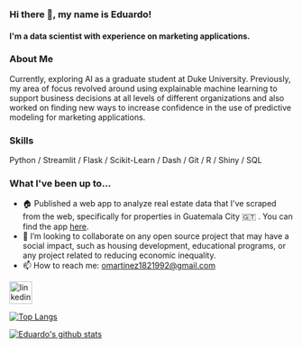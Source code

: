 ### Hi there 👋, my name is Eduardo!

#### I'm a data scientist with experience on marketing applications. 

### About Me
Currently, exploring AI as a graduate student at Duke University. Previously, my area of focus revolved around using explainable machine learning to support business decisions at all levels of different organizations and also worked on finding new ways to increase confidence in the use of predictive modeling for marketing applications.

### Skills
Python / Streamlit / Flask / Scikit-Learn / Dash / Git / R / Shiny / SQL 

### What I've been up to...

- 🏠  Published a web app to analyze real estate data that I've scraped from the web, specifically for properties in Guatemala City 🇬🇹 . You can find the app [here](http://guatemalaviva.com/).
- 👯  I’m looking to collaborate on any open source project that may have a social impact, such as housing development, educational programs, or any project related to reducing economic inequality.
- 📫  How to reach me: omartinez1821992@gmail.com


[<img src='https://cdn.jsdelivr.net/npm/simple-icons@3.0.1/icons/linkedin.svg' alt='linkedin' height='40'>](https://www.linkedin.com/in/omarmartinez182/)  

<!--
**omartinez182/omartinez182** is a ✨ _special_ ✨ repository because its `README.md` (this file) appears on your GitHub profile.

Here are some ideas to get you started:

- 🔭 I’m currently working on ...
- 🌱 I’m currently learning ...
👯 I’m looking to collaborate on- 🤔 I’m looking for help with ...
- 💬 Ask me about ...
- 📫 How to reach me: ...
- 😄 Pronouns: ...
- ⚡ Fun fact: ...
-->

[![Top Langs](https://github-readme-stats.vercel.app/api/top-langs/?username=omartinez182&theme=prussian&layout=compact)](https://github.com/omartinez182/github-readme-stats)

[![Eduardo's github stats](https://github-readme-stats.vercel.app/api?username=omartinez182&theme=prussian&layout=compact&hide=prs,issues,contribs)](https://github.com/omartinez182/github-readme-stats)
